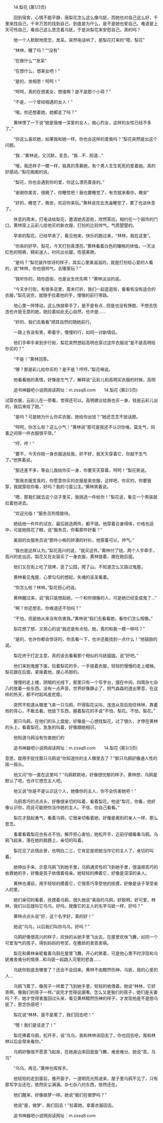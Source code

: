 　　14.梨花 (第1/3页)

　　回到宿舍，心情不能平静，唐梨花怎么这么像乌妩，而她也对自己这么好，千里来找自己，千辛万苦的找到自己，到底是为什么，是不是她也爱自己。难道是上天可怜自己，看自己这么思念着乌妩，于是派梨花来安慰自己。真的吗？

　　他一个人默默地思念，发呆。突然电话响了，是梨花打来的“喂，梨花”

　　“林林，睡了吗？”“没有”

　　“在做什么”“发呆”

　　“在想什么，想美女吧！”

　　“是的，发相思！呵呵！”

　　“呵呵，真的在想美女，想谁啊？是不是那个小荷？”

　　“不是，一个曾经相遇的女人！”

　　“哦，你还想着她，她都走了吗？”

　　黄林愣了一下说“她是我唯一深爱的女人，痴心烈女，这样的女性已经不多了。”

　　“你这么喜欢她，如果我和她一样，你也会这样的爱我吗？”梨花突然提出这个问题。

　　“我…”黄林说，又沉默，支吾。“我…不…知道…”

　　“哦，我还样子一模一样，我真的羡慕她，有个男人生生死死的爱着她。真的好感动。”梨花痴痴的说。

　　“梨花，你也会遇到你的爱，你这么漂亮善良的。”

　　“谢谢你美言，很晚了，你睡觉吧！我也要睡觉了，有空就来看你，晚安”

　　“好的，睡觉了，晚安，欢迎你来玩。”黄林说完去洗澡睡觉了，累了也该休息了。

　　休息的周末，打电话给梨花，邀请她去逛街，欣然答应。相约在一个超市的门口，黄林穿上云彩儿给他买的新衣服，打扮的比较帅气，气质楚楚的。

　　早来的梨花，已经早来了，看见他来，快乐的跑过来，“林林，我在这里”。

　　“你来的好早，梨花，今天打扮真漂亮。”黄林看着白色的镶格的体恤，一天淡红色的短裤，精彩迷人，衬托出长腿，性感美艳。

　　“是吗？”梨花装作惊讶的样子，其实心里美滋滋的，就是打扮给心爱的人看的，说“林林，你也很帅气，去哪里玩？”

　　“我听你的，陪你逛街，也是女生优先啊！”黄林淡淡的说。

　　“今天步行街，有很多店里，周末打折，我们一起逛逛街，看看有没有适合的衣服，”梨花说完，就随手拉着他的手，慢慢的前行带路。

　　他心里一阵悸动，这么快就牵手了，是不是有点…但是也没有挣脱，不想去怃违也许是无意的她，她拉着如此无心自然，也许是……

　　“好的，我们去看看”顺其自然的随她前行。

　　一路上有说有笑，牵着手，慢慢的行，如同一对新情侣。

　　他们手牵手来到步行街，梨花突然想起高明也穿过这件衣服说“是不是高明给你买的？”

　　“不是！”黄林回答。

　　“哪？那是彩儿给你买的？是不是？哼哼。”梨花嗔说。

　　他看看她的表情，好像是生气了，解释说“云彩儿和高明买衣服的时候，高明

　　追书神器吧小说网阅读网址：m.zssq8.com　　14.梨花 (第2/3页)

试穿衣服，云彩儿在一旁看，觉得还可以。高明建议给我也买一身，钱是云彩儿出的，我后来给了她。”

　　“是吗？可是她为什么你买衣服，她给你出钱？”她还念念不放话题。

　　“呵呵，你怎么啦？这么小气！”黄林说“那可是我还不认识你咯。莫生气，同事之间带一件衣服很平常。”

　　“哼，哼！”

　　“要不，今天你挑一身衣服送给我，好不好，我天天穿着它，你就不生气了。”他笑着说。

　　“那还差不多，等会儿我给你买一身，你要天天穿着，呵呵！”梨花笑说。

　　“那我衣服变臭的，你愿意你买的衣服是臭衣服，这样吧，你买的，你要我穿，我就穿给你看，好吗？我的刁蛮公主。”黄林笑着说。

　　“嗯，那我们就去这个店子里买，我挑选一件给你！”梨花说，看见一个男装就拉着他进去。

　　“欢迎光临！”服务员热情接待。

　　她给他一件件的试衣，最后挑选两件，都不错。他穿着合身得体，价格也适中，可是她挑花了眼，说“服务员，你看那件好看？”

　　美丽的女服务员说“那件小格的拼凑的衬衫，他穿着可以，帅气。”

　　“我也是这样认为。”梨花高兴的说，“就买这件。”黄林付了钱，两个人手牵手，高兴的走出店。梨花又在女装买了一身衣服，黄林提着，跟在她后面。

　　他们又在街上吃了烧烤，逛了公园，爬了山。不知道怎么又路过鬼屋。

　　黄林看见鬼屋，心里勾勾的想起，失魂的呆呆看着。

　　“你怎么啦？林林。”梨花担心的说。

　　黄林醒过来，说“我只是想起她，一个和你很像的人，可是她已经变成鬼了…”

　　“啊？你还想去，你难道还不怕吗？”

　　“不怕，但是她从来没有伤害我。”黄林说“我们去看看她，看你们怎么相像。”

　　梨花想了想，又担心的说“我还是有点怕，她，真的和我一模一样吗？”

　　“是的，也许你都会惊讶的，你去看一下，也许还能找到一点什么！”他鼓励的说。

　　梨花终于打定主意，真的该去看看那个相似的乌妩姐姐。说“好吧。”

　　他们来到鬼屋下面，拉着梨花的手，一手提着衣服，轻轻的慢慢的走上楼梯。梨花跟在后面，紧挨着他，提心吊胆的。

　　慢慢的走上楼，阴暗的光线下，那里只有一个写字台，摆在中间，四周杂七杂八的放着一些东西。没有一点声音，世界好像静止了，阴气森森的透出寒意，在这样的热天，都不时起鸡皮疙瘩。

　　突然不知道从哪里飞来一只乌鸦，吓得梨花尖叫，连连从背后抱住林林，靠着他的背心，不敢去看。他放下东西，握着梨花的手说“不怕，梨花。不怕，梨花。”

　　那只乌鸦，在他们的头上盘旋，好像是一心想找梨花，过了很久，才停在黄林的头上，看着梨花，急急的叫着，好像跟她相识。

　　他知道乌鸦没有伤害她们的

　　追书神器吧小说网阅读网址：m.zssq8.com　　14.梨花 (第3/3页)

意思，就用手捉住那只乌鸦说“你知道你的主人哪里去了？”那只乌鸦好像通人性的摇一摇头。

　　他又问“你一直在这里吗？”乌鸦默默地，好像很忧郁的样子。黄林想，乌鸦是默认了吧，也许它想念主人吧。

　　他又说“你是不是认识这个人，她像你的主人，你不会伤害她吧！”

　　乌鸦乖巧的点点头，好像很亲切的叫着，看着梨花，他说“梨花，你看，他好像认识你，而且可能把你当作她的主人。不信，你自己看看。”

　　梨花才鼓起勇气，看着乌鸦，它很亲切看着她，好像是离别的亲人一样，那么思念。

　　看着看着梨花也有点不怕，解开担心害怕，她松开手，近前仔细看看乌鸦。乌鸦飞起来，落在她的肩膀上，亲切的叫着。

　　梨花见了此情此景，也明白二三，它肯定是把她当作它的主人了，亲切的叫着。

　　她伸出手来，示意乌鸦飞到她手里，乌鸦通灵性的飞到她手里，很温顺乖巧的依靠她的手，好像是孩子依偎着母亲。她轻轻的捧着它，好像是深深的亲人。

　　黄林也凑前，用手轻轻的摸着它，它很乖巧享受他的抚摸，好像是该子享受亲人的爱。

　　她们亲切的看着，抚摸着乌鸦，很久她说“美丽的乌鸦，好聪明，好可爱，林林，我们以后就叫它乌乌，好吗，就像它的主人的名字乌妩一样，好吗？”

　　黄林点点头说“好，这个名字好，真的好！”

　　她说“乌乌，以后我们叫你乌乌，好吗？”

　　乌鸦好像很高兴的样子，欢快的从她手里飞出去，在屋里欢快飞舞，如同一个可爱淘气的孩子，得到妈妈的夸奖，在撒娇的卖乖卖萌。

　　梨花和黄林亲昵看着乌鸦在屋里飞舞，开心的笑着，可是他心里不时浮现和乌妩难舍难分的情景…和乌妩一起跳入河里的悲哀……

　　乌妩你到底去哪里了？还会不会回来。黄林不由黯然伤神，乌妩，我的心爱的人…

　　乌鸦飞累了，像孩子一样累了飞到她手里，轻轻的依偎着。她说“林林，它好乖啊，像我们的孩子一样。”说完才觉得说漏嘴，怎么又是我们的孩子，她们是夫妻吗？不，她才觉得害羞回过头来，看见黄林黯然伤神的样子，才发现他是不是想乌妩了，思念伤感吧！

　　梨花说“林林，是不是累了，我们回去吧！”

　　“嗯！我们是该走了！”

　　梨花捧着乌鸦，松开手，说“乌乌，我和林林该回去了，你也回去吧，我和林林以后会常来看你。”

　　乌鸦好像很不愿意飞起来，在她身边来回盘旋飞舞，难舍难分。她说“乖，乌乌”

　　“乌乌，再见，”黄林也挥挥手。

　　他轻轻的走到窗前，推开窗子，一道明亮光照进来，屋子里乌鸦不见了，只有那写字台还在，依然灰尘满满。杂七杂八的东西，依然还在。

　　他们醒来，好像做梦一样。她说“我们在做梦吗？”

　　他说“是，做梦‘，我们回去！”拉着她，拿着衣服回去。

　　追书神器吧小说网阅读网址：m.zssq8.com